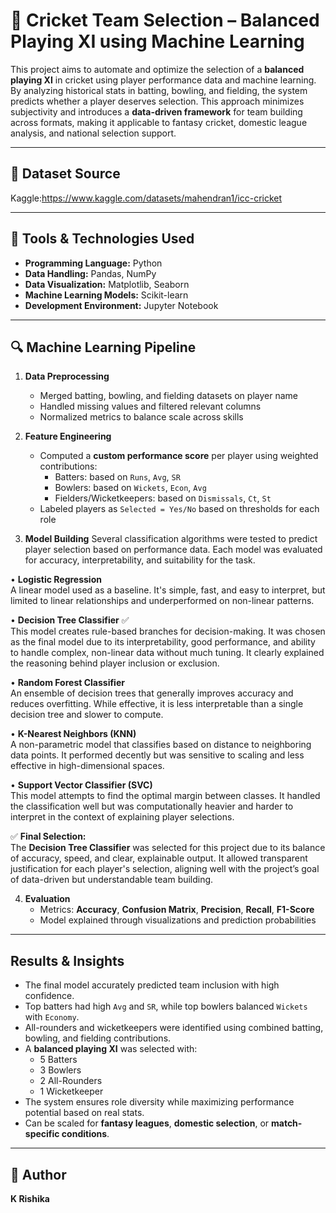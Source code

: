# 🏏 Cricket Team Selection – Balanced Playing XI using Machine Learning

This project aims to automate and optimize the selection of a **balanced playing XI** in cricket using player performance data and machine learning. By analyzing historical stats in batting, bowling, and fielding, the system predicts whether a player deserves selection. This approach minimizes subjectivity and introduces a **data-driven framework** for team building across formats, making it applicable to fantasy cricket, domestic league analysis, and national selection support.

---

## 📂 Dataset Source
Kaggle:https://www.kaggle.com/datasets/mahendran1/icc-cricket

---

## 🧰 Tools & Technologies Used

- **Programming Language:** Python  
- **Data Handling:** Pandas, NumPy  
- **Data Visualization:** Matplotlib, Seaborn  
- **Machine Learning Models:** Scikit-learn  
- **Development Environment:** Jupyter Notebook  

---

## 🔍 Machine Learning Pipeline

1. **Data Preprocessing**
   - Merged batting, bowling, and fielding datasets on player name
   - Handled missing values and filtered relevant columns
   - Normalized metrics to balance scale across skills

2. **Feature Engineering**
   - Computed a **custom performance score** per player using weighted contributions:
     - Batters: based on `Runs`, `Avg`, `SR`
     - Bowlers: based on `Wickets`, `Econ`, `Avg`
     - Fielders/Wicketkeepers: based on `Dismissals`, `Ct`, `St`
   - Labeled players as `Selected = Yes/No` based on thresholds for each role

3. **Model Building**
Several classification algorithms were tested to predict player selection based on performance data. Each model was evaluated for accuracy, interpretability, and suitability for the task.

• **Logistic Regression**  
A linear model used as a baseline. It's simple, fast, and easy to interpret, but limited to linear relationships and underperformed on non-linear patterns.

• **Decision Tree Classifier** ✅  
This model creates rule-based branches for decision-making. It was chosen as the final model due to its interpretability, good performance, and ability to handle complex, non-linear data without much tuning. It clearly explained the reasoning behind player inclusion or exclusion.

• **Random Forest Classifier**  
An ensemble of decision trees that generally improves accuracy and reduces overfitting. While effective, it is less interpretable than a single decision tree and slower to compute.

• **K-Nearest Neighbors (KNN)**  
A non-parametric model that classifies based on distance to neighboring data points. It performed decently but was sensitive to scaling and less effective in high-dimensional spaces.

• **Support Vector Classifier (SVC)**  
This model attempts to find the optimal margin between classes. It handled the classification well but was computationally heavier and harder to interpret in the context of explaining player selections.

✅ **Final Selection:**  
The **Decision Tree Classifier** was selected for this project due to its balance of accuracy, speed, and clear, explainable output. It allowed transparent justification for each player's selection, aligning well with the project’s goal of data-driven but understandable team building.

    

4. **Evaluation**
   - Metrics: **Accuracy**, **Confusion Matrix**, **Precision**, **Recall**, **F1-Score**
   - Model explained through visualizations and prediction probabilities

---

##  Results & Insights

- The final model accurately predicted team inclusion with high confidence.
- Top batters had high `Avg` and `SR`, while top bowlers balanced `Wickets` with `Economy`.
- All-rounders and wicketkeepers were identified using combined batting, bowling, and fielding contributions.
- A **balanced playing XI** was selected with:
  -  5 Batters  
  -  3 Bowlers  
  -  2 All-Rounders  
  -  1 Wicketkeeper  
- The system ensures role diversity while maximizing performance potential based on real stats.
- Can be scaled for **fantasy leagues**, **domestic selection**, or **match-specific conditions**.

---


## 👤 Author

**K Rishika**  

